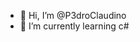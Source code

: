 - 👋 Hi, I’m @P3droClaudino
- 🌱 I’m currently learning c#

<!---
P3droClaudino/P3droClaudino is a ✨ special ✨ repository because its `README.md` (this file) appears on your GitHub profile.
You can click the Preview link to take a look at your changes.
--->
